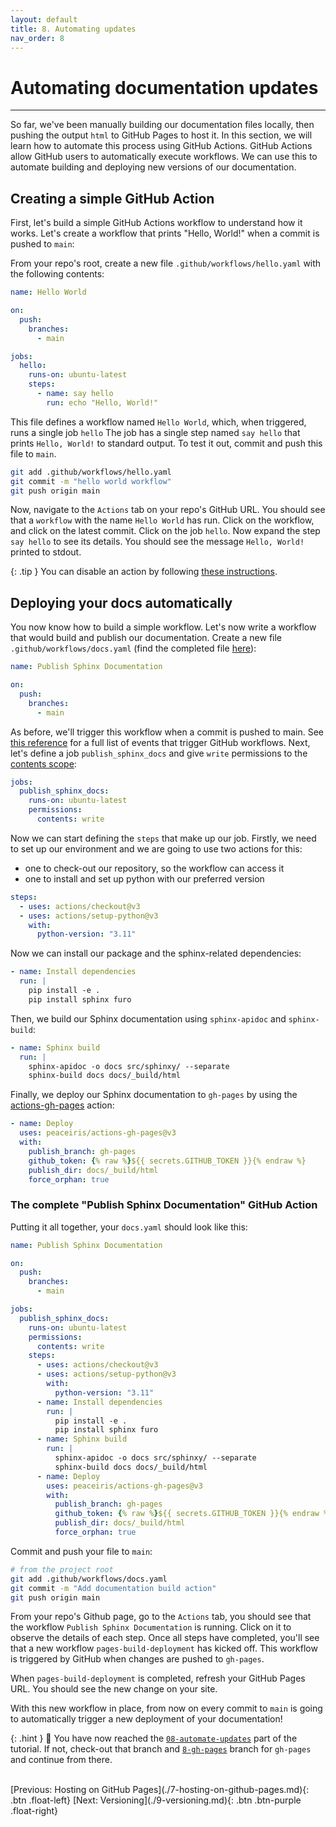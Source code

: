 ```yaml
---
layout: default
title: 8. Automating updates
nav_order: 8
---
```


# Automating documentation updates

---

So far, we've been manually building our documentation files locally, then pushing the output
`html` to GitHub Pages to host it. In this section, we will learn how to automate this process
using GitHub Actions. GitHub Actions allow GitHub users to automatically execute workflows. We can
use this to automate building and deploying new versions of our documentation.

## Creating a simple GitHub Action

First, let's build a simple GitHub Actions workflow to understand how it works. Let's create a
workflow that prints "Hello, World!" when a commit is pushed to `main`:

From your repo's root, create a new file `.github/workflows/hello.yaml` with the following
contents:

```yaml
name: Hello World

on:
  push:
    branches:
      - main

jobs:
  hello:
    runs-on: ubuntu-latest
    steps:
      - name: say hello
        run: echo "Hello, World!"
```

This file defines a workflow named `Hello World`, which, when triggered, runs a single job `hello`
The job has a single step named `say hello` that prints `Hello, World!` to standard output. To test
it out, commit and push this file to `main`.

```sh
git add .github/workflows/hello.yaml
git commit -m "hello world workflow"
git push origin main
```

Now, navigate to the `Actions` tab on your repo's GitHub URL. You should see that a `workflow` with
the name `Hello World` has run. Click on the workflow, and click on the latest commit. Click on the
job `hello`. Now expand the step `say hello` to see its details. You should see the message
`Hello, World!` printed to stdout.

{: .tip }
You can disable an action by following
[these instructions](https://docs.github.com/en/actions/managing-workflow-runs/disabling-and-enabling-a-workflow).

## Deploying your docs automatically

You now know how to build a simple workflow. Let's now write a workflow that would build and
publish our documentation. Create a new file `.github/workflows/docs.yaml` (find the completed file
[here](#the-complete-deploy-documentation-github-action)):

```yaml
name: Publish Sphinx Documentation

on:
  push:
    branches:
      - main
```

As before, we'll trigger this workflow when a commit is pushed to main. See
[this reference](https://docs.github.com/en/actions/using-workflows/events-that-trigger-workflows)
for a full list of events that trigger GitHub workflows. Next, let's define a job
`publish_sphinx_docs` and give `write` permissions to the
[contents scope](https://docs.github.com/en/rest/overview/permissions-required-for-github-apps?apiVersion=2022-11-28#contents):

```yaml
jobs:
  publish_sphinx_docs:
    runs-on: ubuntu-latest
    permissions:
      contents: write
```

Now we can start defining the `steps` that make up our job. Firstly, we need to set up our
environment and we are going to use two actions for this:

- one to check-out our repository, so the workflow can access it
- one to install and set up python with our preferred version

```yaml
steps:
  - uses: actions/checkout@v3
  - uses: actions/setup-python@v3
    with:
      python-version: "3.11"
```

Now we can install our package and the sphinx-related dependencies:

```yaml
- name: Install dependencies
  run: |
    pip install -e .
    pip install sphinx furo
```

Then, we build our Sphinx documentation using `sphinx-apidoc` and `sphinx-build`:

```yaml
- name: Sphinx build
  run: |
    sphinx-apidoc -o docs src/sphinxy/ --separate
    sphinx-build docs docs/_build/html
```

Finally, we deploy our Sphinx documentation to `gh-pages` by using the
[actions-gh-pages](https://github.com/peaceiris/actions-gh-pages) action:

```yaml
- name: Deploy
  uses: peaceiris/actions-gh-pages@v3
  with:
    publish_branch: gh-pages
    github_token: {% raw %}${{ secrets.GITHUB_TOKEN }}{% endraw %}
    publish_dir: docs/_build/html
    force_orphan: true
```

### The complete "Publish Sphinx Documentation" GitHub Action

Putting it all together, your `docs.yaml` should look like this:

```yaml
name: Publish Sphinx Documentation

on:
  push:
    branches:
      - main

jobs:
  publish_sphinx_docs:
    runs-on: ubuntu-latest
    permissions:
      contents: write
    steps:
      - uses: actions/checkout@v3
      - uses: actions/setup-python@v3
        with:
          python-version: "3.11"
      - name: Install dependencies
        run: |
          pip install -e .
          pip install sphinx furo
      - name: Sphinx build
        run: |
          sphinx-apidoc -o docs src/sphinxy/ --separate
          sphinx-build docs docs/_build/html
      - name: Deploy
        uses: peaceiris/actions-gh-pages@v3
        with:
          publish_branch: gh-pages
          github_token: {% raw %}${{ secrets.GITHUB_TOKEN }}{% endraw %}
          publish_dir: docs/_build/html
          force_orphan: true
```

Commit and push your file to `main`:

```sh
# from the project root
git add .github/workflows/docs.yaml
git commit -m "Add documentation build action"
git push origin main
```

From your repo's Github page, go to the `Actions` tab, you should see that the workflow
`Publish Sphinx Documentation` is running. Click on it to observe the details of each step. Once
all steps have completed, you'll see that a new workflow `pages-build-deployment` has kicked off.
This workflow is triggered by GitHub when changes are pushed to `gh-pages`.

When `pages-build-deployment` is completed, refresh your GitHub Pages URL. You should see the new
change on your site.

With this new workflow in place, from now on every commit to `main` is going to automatically
trigger a new deployment of your documentation!

{: .hint }
🙌 You have now reached the
[`08-automate-updates`](https://github.com/aelsayed95/sphinxy/tree/08-automate-updates) part of
the tutorial. If not, check-out that branch and
[`8-gh-pages`](https://github.com/aelsayed95/sphinxy/tree/8-gh-pages) branch for `gh-pages` and
continue from there.

<br />
[Previous: Hosting on GitHub Pages](./7-hosting-on-github-pages.md){: .btn .float-left}
[Next: Versioning](./9-versioning.md){: .btn .btn-purple .float-right}
<br />
